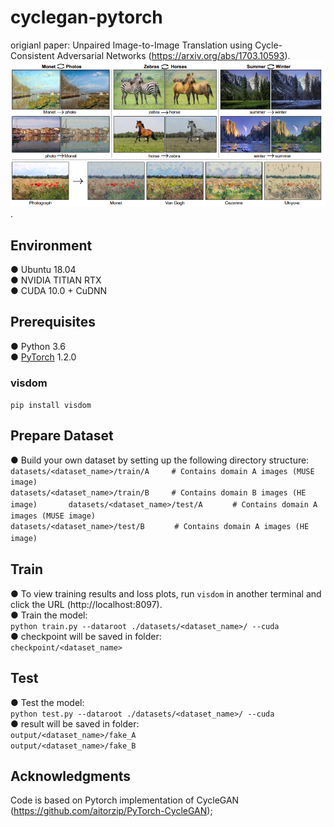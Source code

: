 # cyclegan-pytorch
origianl paper: Unpaired Image-to-Image Translation using Cycle-Consistent Adversarial Networks (https://arxiv.org/abs/1703.10593).  
![](https://github.com/Tonyhuiii/cyclegan-pytorch/blob/main/1.png).
## Environment
● Ubuntu 18.04  
● NVIDIA TITIAN RTX  
● CUDA 10.0 + CuDNN 
## Prerequisites
● Python 3.6  
● [PyTorch](https://pytorch.org/) 1.2.0 
### visdom
`pip install visdom`

## Prepare Dataset
● Build your own dataset by setting up the following directory structure:  
`datasets/<dataset_name>/train/A　　　# Contains domain A images (MUSE image)`  
`datasets/<dataset_name>/train/B　　　# Contains domain B images (HE image)`    　　　
`datasets/<dataset_name>/test/A　　　　# Contains domain A images (MUSE image)`  
`datasets/<dataset_name>/test/B　　　　# Contains domain A images (HE image)`  　　
## Train
● To view training results and loss plots, run `visdom` in another terminal and click the URL (http://localhost:8097).  
● Train the model:     
`python train.py --dataroot ./datasets/<dataset_name>/ --cuda`  
● checkpoint will be saved in folder:  
`checkpoint/<dataset_name>`

## Test
● Test the model:   
`python test.py --dataroot ./datasets/<dataset_name>/ --cuda`  
● result will be saved in folder:    
`output/<dataset_name>/fake_A`  
`output/<dataset_name>/fake_B`

## Acknowledgments 
Code is based on Pytorch implementation of CycleGAN (https://github.com/aitorzip/PyTorch-CycleGAN);  
